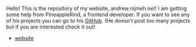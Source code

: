 
Hello! This is the repository of my website, andrew.nijmeh.net! I am getting some help from PineappleRind, a frontend developer.
If you want to see any of his projects you can go to his [GitHub](github.com/PineappleRind). (He doesn't post too many projects but if you are interested check it out!
- [website](http://andrew.nijmeh.net/)
